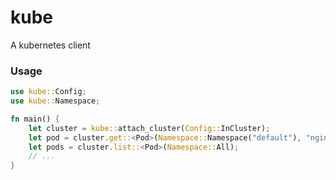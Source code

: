 # kube

A kubernetes client

### Usage

```rust
use kube::Config;
use kube::Namespace;

fn main() {
    let cluster = kube::attach_cluster(Config::InCluster);
    let pod = cluster.get::<Pod>(Namespace::Namespace("default"), "nginx-se3jn1-34jbk");
    let pods = cluster.list::<Pod>(Namespace::All);
    // ...
}
```
